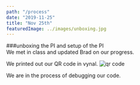 ```yaml
---
path: "/process"
date: "2019-11-25"
title: "Nov 25th"
featuredImage: ../images/unboxing.jpg
---
```


###unboxing the PI and setup of the PI  
We met in class and updated Brad on our progress.   

We printed out our QR code in vynal.
<img src="/qrcode.png" alt="qr code">


We are in the process of debugging our code.
